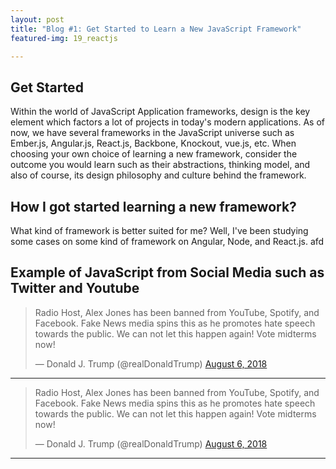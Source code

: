 ```yaml
---
layout: post
title: "Blog #1: Get Started to Learn a New JavaScript Framework"
featured-img: 19_reactjs

---
```

## Get Started

Within the world of JavaScript Application frameworks, design is the key element which factors a lot of projects in today's modern applications. As of now, we have several
frameworks in the JavaScript universe such as Ember.js, Angular.js, React.js, Backbone, Knockout, vue.js, etc. When choosing your own choice of learning a new framework, consider the outcome you would learn such as their abstractions, thinking model, and also of course, its design philosophy and culture behind the framework.  


## How I got started learning a new framework?
What kind of framework is better suited for me? Well, I've been studying some cases on some kind of framework on Angular, Node, and React.js. afd




## Example of JavaScript from Social Media such as Twitter and Youtube


<blockquote class="twitter-tweet" data-lang="en"><p lang="en" dir="ltr">Radio Host, Alex Jones has been banned from YouTube, Spotify, and Facebook. Fake News media spins this as he promotes hate speech towards the public. We can not let this happen again! Vote midterms now!</p>&mdash; Donald J. Trump (@realDonaldTrump) <a href="https://twitter.com/realDonaldTrump/status/">August 6, 2018</a></blockquote>
<script async src="https://platform.twitter.com/widgets.js" charset="utf-8"></script>


---


<blockquote class="twitter-tweet" data-lang="en"><p lang="en" dir="ltr">Radio Host, Alex Jones has been banned from YouTube, Spotify, and Facebook. Fake News media spins this as he promotes hate speech towards the public. We can not let this happen again! Vote midterms now!</p>&mdash; Donald J. Trump (@realDonaldTrump) <a href="https://twitter.com/realDonaldTrump/status/">August 6, 2018</a></blockquote>
<script async src="https://platform.twitter.com/widgets.js" charset="utf-8"></script>


---


